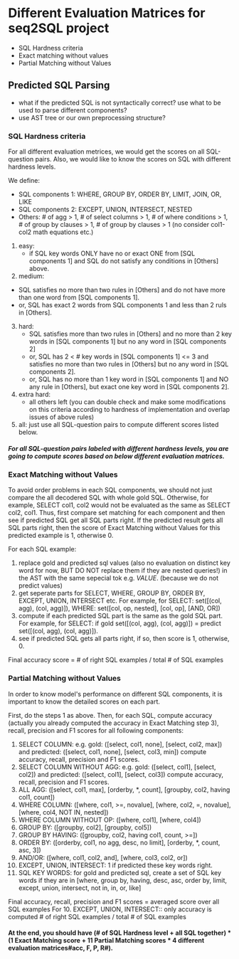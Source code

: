 # Different Evaluation Matrices for seq2SQL project

- SQL Hardness criteria
- Exact matching without values
- Partial Matching without Values

## Predicted SQL Parsing

- what if the predicted SQL is not syntactically correct? use what to be used to parse different components?
- use AST tree or our own preprocessing structure?


### SQL Hardness criteria

For all different evaluation metrices, we would get the scores on all SQL-question pairs. Also, we would like to know the scores
on SQL with different hardness levels.

We define:
- SQL components 1: WHERE, GROUP BY, ORDER BY, LIMIT, JOIN, OR, LIKE
- SQL components 2: EXCEPT, UNION, INTERSECT, NESTED
- Others: # of agg > 1, # of select columns > 1, # of where conditions > 1, # of group by clauses > 1, # of group by clauses > 1 (no consider col1-col2 math equations etc.)

1. easy: 
   - if SQL key words ONLY have no or exact ONE from [SQL components 1] and SQL do not satisfy any conditions in [Others] above.
2. medium: 
  - SQL satisfies no more than two rules in [Others] and do not have more than one word from [SQL components 1].
  - or, SQL has exact 2 words from SQL components 1 and less than 2 ruls in [Others].
3. hard: 
   - SQL satisfies more than two rules in [Others] and no more than 2 key words in [SQL components 1] but no any word in [SQL components 2]
   - or, SQL has 2 < # key words in [SQL components 1] <= 3 and satisfies no more than two rules in [Others] but no any word in [SQL components 2].
   - or, SQL has no more than 1 key word in [SQL components 1] and NO any rule in [Others], but exact one key word in [SQL components 2].
4. extra hard:
   - all others left (you can double check and make some modifications on this criteria according to hardness of implementation and overlap issues of above rules)
5. all: just use all SQL-question pairs to compute different scores listed below.

##### For all SQL-question pairs labeled with different hardness levels, you are going to compute scores based on below different evaluation matrices.

### Exact Matching without Values

To avoid order problems in each SQL components, we should not just compare the all decodered SQL with whole gold SQL.
Otherwise, for example, SELECT col1, col2 would not be evaluated as the same as SELECT col2, col1. Thus, first compare
set matching for each component and then see if predicted SQL get all SQL parts right. If the predicted result gets all
SQL parts right, then the score of Exact Matching without Values for this predicted example is 1, otherwise 0.

For each SQL example:
1. replace gold and predicted sql values (also no evaluation on distinct key word for now, BUT DO NOT replace them if they are nested queries!) in the AST with the same sepecial tok e.g. _VALUE_. (because we do not predict values)
2. get seperate parts for SELECT, WHERE, GROUP BY, ORDER BY, EXCEPT, UNION, INTERSECT etc. For example, for SELECT: set([(col, agg), (col, agg)]), WHERE: set([col, op, nested], [col, op], [AND, OR])
3. compute if each predicted SQL part is the same as the gold SQL part. For example, for SELECT: if gold set([(col, agg), (col, agg)]) = predict set([(col, agg), (col, agg)]).
4. see if predicted SQL gets all parts right, if so, then score is 1, otherwise, 0.

Final accuracy score = # of right SQL examples / total # of SQL examples

### Partial Matching without Values

In order to know model's performance on different SQL components, it is important to know the detailed scores on each part.

First, do the steps 1 as above. Then, for each SQL, compute accuracy (actually you already computed the accuracy in Exact Matching step 3), recall, precision and F1 scores for all following components:

1. SELECT COLUMN: e.g. gold: ([select, col1, none], [select, col2, max]) and predicted: ([select, col1, none], [select, col3, min]) compute accuracy, recall, precision and F1 scores.
2. SELECT COLUMN WITHOUT AGG: e.g. gold: ([select, col1], [select, col2]) and predicted: ([select, col1], [select, col3]) compute accuracy, recall, precision and F1 scores.
3. ALL AGG: ([select, col1, max], [orderby, *, count], [groupby, col2, having col1, count])
4. WHERE COLUMN: ([where, col1, >=, novalue], [where, col2, =, novalue], [where, col4, NOT IN, nested])
5. WHERE COLUMN WITHOUT OP:  ([where, col1], [where, col4])
6. GROUP BY: ([groupby, col2], [groupby, col5])
7. GROUP BY HAVING: ([groupby, col2, having col1, count, >=])
8. ORDER BY: ([orderby, col1, no agg, desc, no limit], [orderby, *, count, asc, 3])
9. AND/OR: ([where, col1, col2, and], [where, col3, col2, or])
10. EXCEPT, UNION, INTERSECT: 1 if predicted these key words right. 
11. SQL KEY WORDS: for gold and predicted sql, create a set of SQL key words if they are in [where, group by, having, desc, asc, order by, limit, except, union, intersect, not in, in, or, like]

Final accuracy, recall, precision and F1 scores = averaged score over all SQL examples
For 10. EXCEPT, UNION, INTERSECT:: only accuracy is computed # of right SQL examples / total # of SQL examples


#### At the end, you should have (# of SQL Hardness level + all SQL together) * (1 Exact Matching score + 11 Partial Matching scores * 4 different evaluation matrices#acc, F, P, R#).

